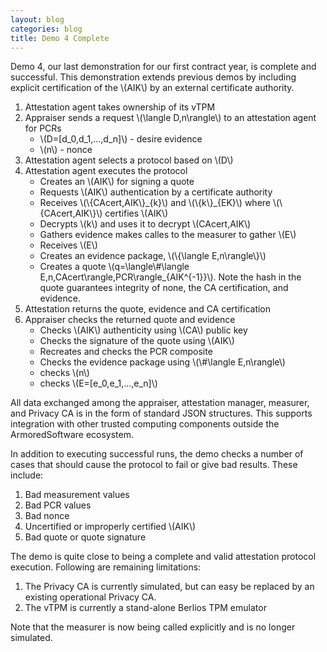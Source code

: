 ```yaml
---
layout: blog
categories: blog
title: Demo 4 Complete
---
```

Demo 4, our last demonstration for our first contract year, is
complete and successful.  This demonstration extends previous demos by
including explicit certification of the \\(AIK\\) by an external
certificate authority.

1. Attestation agent takes ownership of its vTPM
1. Appraiser sends a request \\(\langle D,n\rangle\\) to an
   attestation agent for PCRs
	* \\(D=[d_0,d_1,...,d_n]\\) - desire evidence
	* \\(n\\) - nonce
1. Attestation agent selects a protocol based on \\(D\\)
1. Attestation agent executes the protocol
	* Creates an \\(AIK\\) for signing a quote
	* Requests \\(AIK\\) authentication by a certificate authority
	* Receives \\(\\{CAcert,AIK\\}\_{k}\\) and \\(\\{k\\}\_{EK}\\) where
      \\(\\{CAcert,AIK\\}\\) certifies \\(AIK\\)
	* Decrypts \\(k\\) and uses it to decrypt \\(CAcert,AIK\\)
	* Gathers evidence makes calles to the measurer to gather \\(E\\)
	* Receives \\(E\\)
	* Creates an evidence package, \\(\\{\langle E,n\rangle\\}\\)
	* Creates a quote \\(q=\langle\\#\langle
      E,n,CAcert\rangle,PCR\rangle_{AIK^{-1}}\\).  Note the hash in
      the quote guarantees integrity of none, the CA certification,
      and evidence. 
1. Attestation returns the quote, evidence and CA certification
1. Appraiser checks the returned quote and evidence
	* Checks \\(AIK\\) authenticity using \\(CA\\) public key
	* Checks the signature of the quote using \\(AIK\\)
	* Recreates and checks the PCR composite
	* Checks the evidence package using \\(\\#\langle E,n\rangle\\)
	* checks \\(n\\)
	* checks \\(E=[e_0,e_1,...,e_n]\\)

All data exchanged among the appraiser, attestation manager, measurer,
and Privacy CA is in the form of standard JSON structures.  This
supports integration with other trusted computing components outside
the ArmoredSoftware ecosystem.

In addition to executing successful runs, the demo checks a number of
cases that should cause the protocol to fail or give bad results.
These include: 

1. Bad measurement values
2. Bad PCR values
3. Bad nonce
4. Uncertified or improperly certified \\(AIK\\)
5. Bad quote or quote signature

The demo is quite close to being a complete and valid attestation
protocol execution.  Following are remaining limitations: 

1. The Privacy CA is currently simulated, but can easy be replaced by an
   existing operational Privacy CA.
1. The vTPM is currently a stand-alone Berlios TPM emulator

Note that the measurer is now being called explicitly and is no longer
simulated.
